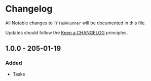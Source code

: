 # Changelog

All Notable changes to `TPTaskRunner` will be documented in this file.

Updates should follow the [Keep a CHANGELOG](http://keepachangelog.com/) principles.

## 1.0.0 - 205-01-19

### Added
- Tasks 
